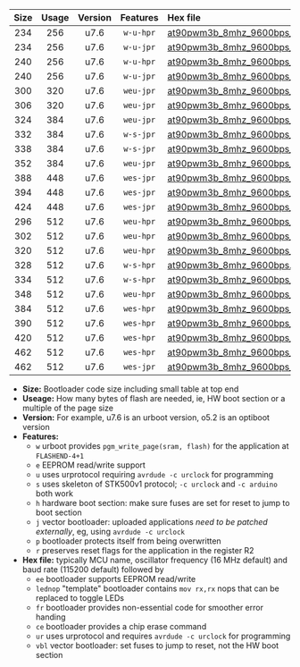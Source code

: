 |Size|Usage|Version|Features|Hex file|
|:-:|:-:|:-:|:-:|:--|
|234|256|u7.6|`w-u-hpr`|[at90pwm3b_8mhz_9600bps_ur.hex](https://raw.githubusercontent.com/stefanrueger/urboot/main/at90pwm3b_8mhz_9600bps_ur.hex)|
|234|256|u7.6|`w-u-jpr`|[at90pwm3b_8mhz_9600bps_ur_vbl.hex](https://raw.githubusercontent.com/stefanrueger/urboot/main/at90pwm3b_8mhz_9600bps_ur_vbl.hex)|
|240|256|u7.6|`w-u-hpr`|[at90pwm3b_8mhz_9600bps_lednop_ur.hex](https://raw.githubusercontent.com/stefanrueger/urboot/main/at90pwm3b_8mhz_9600bps_lednop_ur.hex)|
|240|256|u7.6|`w-u-jpr`|[at90pwm3b_8mhz_9600bps_lednop_ur_vbl.hex](https://raw.githubusercontent.com/stefanrueger/urboot/main/at90pwm3b_8mhz_9600bps_lednop_ur_vbl.hex)|
|300|320|u7.6|`weu-jpr`|[at90pwm3b_8mhz_9600bps_ee_ur_vbl.hex](https://raw.githubusercontent.com/stefanrueger/urboot/main/at90pwm3b_8mhz_9600bps_ee_ur_vbl.hex)|
|306|320|u7.6|`weu-jpr`|[at90pwm3b_8mhz_9600bps_ee_lednop_ur_vbl.hex](https://raw.githubusercontent.com/stefanrueger/urboot/main/at90pwm3b_8mhz_9600bps_ee_lednop_ur_vbl.hex)|
|324|384|u7.6|`weu-jpr`|[at90pwm3b_8mhz_9600bps_ee_lednop_fr_ur_vbl.hex](https://raw.githubusercontent.com/stefanrueger/urboot/main/at90pwm3b_8mhz_9600bps_ee_lednop_fr_ur_vbl.hex)|
|332|384|u7.6|`w-s-jpr`|[at90pwm3b_8mhz_9600bps_vbl.hex](https://raw.githubusercontent.com/stefanrueger/urboot/main/at90pwm3b_8mhz_9600bps_vbl.hex)|
|338|384|u7.6|`w-s-jpr`|[at90pwm3b_8mhz_9600bps_lednop_vbl.hex](https://raw.githubusercontent.com/stefanrueger/urboot/main/at90pwm3b_8mhz_9600bps_lednop_vbl.hex)|
|352|384|u7.6|`weu-jpr`|[at90pwm3b_8mhz_9600bps_ee_lednop_fr_ce_ur_vbl.hex](https://raw.githubusercontent.com/stefanrueger/urboot/main/at90pwm3b_8mhz_9600bps_ee_lednop_fr_ce_ur_vbl.hex)|
|388|448|u7.6|`wes-jpr`|[at90pwm3b_8mhz_9600bps_ee_vbl.hex](https://raw.githubusercontent.com/stefanrueger/urboot/main/at90pwm3b_8mhz_9600bps_ee_vbl.hex)|
|394|448|u7.6|`wes-jpr`|[at90pwm3b_8mhz_9600bps_ee_lednop_vbl.hex](https://raw.githubusercontent.com/stefanrueger/urboot/main/at90pwm3b_8mhz_9600bps_ee_lednop_vbl.hex)|
|424|448|u7.6|`wes-jpr`|[at90pwm3b_8mhz_9600bps_ee_lednop_fr_vbl.hex](https://raw.githubusercontent.com/stefanrueger/urboot/main/at90pwm3b_8mhz_9600bps_ee_lednop_fr_vbl.hex)|
|296|512|u7.6|`weu-hpr`|[at90pwm3b_8mhz_9600bps_ee_ur.hex](https://raw.githubusercontent.com/stefanrueger/urboot/main/at90pwm3b_8mhz_9600bps_ee_ur.hex)|
|302|512|u7.6|`weu-hpr`|[at90pwm3b_8mhz_9600bps_ee_lednop_ur.hex](https://raw.githubusercontent.com/stefanrueger/urboot/main/at90pwm3b_8mhz_9600bps_ee_lednop_ur.hex)|
|320|512|u7.6|`weu-hpr`|[at90pwm3b_8mhz_9600bps_ee_lednop_fr_ur.hex](https://raw.githubusercontent.com/stefanrueger/urboot/main/at90pwm3b_8mhz_9600bps_ee_lednop_fr_ur.hex)|
|328|512|u7.6|`w-s-hpr`|[at90pwm3b_8mhz_9600bps.hex](https://raw.githubusercontent.com/stefanrueger/urboot/main/at90pwm3b_8mhz_9600bps.hex)|
|334|512|u7.6|`w-s-hpr`|[at90pwm3b_8mhz_9600bps_lednop.hex](https://raw.githubusercontent.com/stefanrueger/urboot/main/at90pwm3b_8mhz_9600bps_lednop.hex)|
|348|512|u7.6|`weu-hpr`|[at90pwm3b_8mhz_9600bps_ee_lednop_fr_ce_ur.hex](https://raw.githubusercontent.com/stefanrueger/urboot/main/at90pwm3b_8mhz_9600bps_ee_lednop_fr_ce_ur.hex)|
|384|512|u7.6|`wes-hpr`|[at90pwm3b_8mhz_9600bps_ee.hex](https://raw.githubusercontent.com/stefanrueger/urboot/main/at90pwm3b_8mhz_9600bps_ee.hex)|
|390|512|u7.6|`wes-hpr`|[at90pwm3b_8mhz_9600bps_ee_lednop.hex](https://raw.githubusercontent.com/stefanrueger/urboot/main/at90pwm3b_8mhz_9600bps_ee_lednop.hex)|
|420|512|u7.6|`wes-hpr`|[at90pwm3b_8mhz_9600bps_ee_lednop_fr.hex](https://raw.githubusercontent.com/stefanrueger/urboot/main/at90pwm3b_8mhz_9600bps_ee_lednop_fr.hex)|
|462|512|u7.6|`wes-hpr`|[at90pwm3b_8mhz_9600bps_ee_lednop_fr_ce.hex](https://raw.githubusercontent.com/stefanrueger/urboot/main/at90pwm3b_8mhz_9600bps_ee_lednop_fr_ce.hex)|
|462|512|u7.6|`wes-jpr`|[at90pwm3b_8mhz_9600bps_ee_lednop_fr_ce_vbl.hex](https://raw.githubusercontent.com/stefanrueger/urboot/main/at90pwm3b_8mhz_9600bps_ee_lednop_fr_ce_vbl.hex)|

- **Size:** Bootloader code size including small table at top end
- **Useage:** How many bytes of flash are needed, ie, HW boot section or a multiple of the page size
- **Version:** For example, u7.6 is an urboot version, o5.2 is an optiboot version
- **Features:**
  + `w` urboot provides `pgm_write_page(sram, flash)` for the application at `FLASHEND-4+1`
  + `e` EEPROM read/write support
  + `u` uses urprotocol requiring `avrdude -c urclock` for programming
  + `s` uses skeleton of STK500v1 protocol; `-c urclock` and `-c arduino` both work
  + `h` hardware boot section: make sure fuses are set for reset to jump to boot section
  + `j` vector bootloader: uploaded applications *need to be patched externally*, eg, using `avrdude -c urclock`
  + `p` bootloader protects itself from being overwritten
  + `r` preserves reset flags for the application in the register R2
- **Hex file:** typically MCU name, oscillator frequency (16 MHz default) and baud rate (115200 default) followed by
  + `ee` bootloader supports EEPROM read/write
  + `lednop` "template" bootloader contains `mov rx,rx` nops that can be replaced to toggle LEDs
  + `fr` bootloader provides non-essential code for smoother error handing
  + `ce` bootloader provides a chip erase command
  + `ur` uses urprotocol and requires `avrdude -c urclock` for programming
  + `vbl` vector bootloader: set fuses to jump to reset, not the HW boot section
